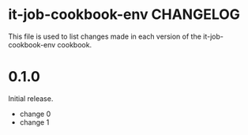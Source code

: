 # it-job-cookbook-env CHANGELOG

This file is used to list changes made in each version of the it-job-cookbook-env cookbook.

# 0.1.0

Initial release.

- change 0
- change 1

